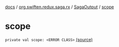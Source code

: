 [docs](../../index.md) / [org.swiften.redux.saga.rx](../index.md) / [SagaOutput](index.md) / [scope](./scope.md)

# scope

`private val scope: <ERROR CLASS>` [(source)](https://github.com/protoman92/KotlinRedux/tree/master/common/common-rx-saga/src/main/kotlin/org/swiften/redux/saga/rx/RxSaga.kt#L23)